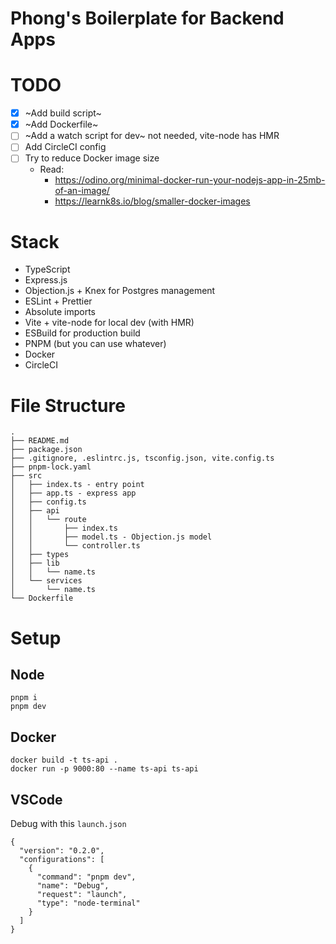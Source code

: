 # Phong's Boilerplate for Backend Apps

# TODO
- [x] ~Add build script~
- [x] ~Add Dockerfile~
- [ ] ~Add a watch script for dev~ not needed, vite-node has HMR
- [ ] Add CircleCI config
- [ ] Try to reduce Docker image size
  - Read:
    - https://odino.org/minimal-docker-run-your-nodejs-app-in-25mb-of-an-image/
    - https://learnk8s.io/blog/smaller-docker-images

# Stack
- TypeScript
- Express.js
- Objection.js + Knex for Postgres management
- ESLint + Prettier
- Absolute imports
- Vite + vite-node for local dev (with HMR)
- ESBuild for production build
- PNPM (but you can use whatever)
- Docker
- CircleCI


# File Structure
```
.
├── README.md
├── package.json
├── .gitignore, .eslintrc.js, tsconfig.json, vite.config.ts
├── pnpm-lock.yaml
├── src
│   ├── index.ts - entry point
│   ├── app.ts - express app
│   ├── config.ts
│   ├── api
│   │   └── route
│   │       ├── index.ts 
│   │       ├── model.ts - Objection.js model 
│   │       └── controller.ts
│   ├── types
│   ├── lib
│   │   └── name.ts
│   └── services
│       └── name.ts
└── Dockerfile
```

# Setup

## Node
```
pnpm i
pnpm dev
```

## Docker
```
docker build -t ts-api .
docker run -p 9000:80 --name ts-api ts-api
```

## VSCode
Debug with this `launch.json`
```
{
  "version": "0.2.0",
  "configurations": [
    {
      "command": "pnpm dev",
      "name": "Debug",
      "request": "launch",
      "type": "node-terminal"
    }
  ]
}
```
